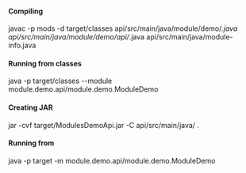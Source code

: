 #### Compiling 
javac -p mods -d target/classes  api/src/main/java/module/demo/*.java api/src/main/java/module/demo/api/*.java  api/src/main/java/module-info.java

#### Running from classes 
java -p target/classes --module module.demo.api/module.demo.ModuleDemo

#### Creating JAR 
jar -cvf target/ModulesDemoApi.jar -C api/src/main/java/ .

#### Running from 
java -p target -m module.demo.api/module.demo.ModuleDemo